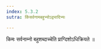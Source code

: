 ```yaml
---
index: 5.3.2
sutra: किंसर्वनामबहुभ्योऽद्व्यादिभ्यः

---
```

किमः सर्वनाम्नो बहुशब्दाच्चेति प्राग्दिशोऽधिक्रियते ॥